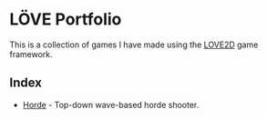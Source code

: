 # LÖVE Portfolio #
This is a collection of games I have made using the [LOVE2D](https://love2d.org/) game framework.

## Index ##

 - [Horde](https://github.com/terazach/love2d-games/tree/master/horde) - Top-down wave-based horde shooter.